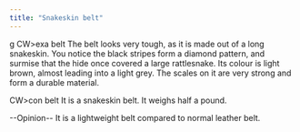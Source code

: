 ```yaml
---
title: "Snakeskin belt"
---
```


<nowiki>g CW\>exa belt The belt looks very tough, as it is made out of a
long snakeskin. You notice the black stripes form a diamond pattern, and
surmise that the hide once covered a large rattlesnake. Its colour is
light brown, almost leading into a light grey. The scales on it are very
strong and form a durable material.

CW\>con belt It is a snakeskin belt. It weighs half a pound.

</pre>

--Opinion-- It is a lightweight belt compared to normal leather belt.